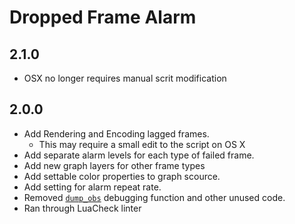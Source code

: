 # Dropped Frame Alarm

## 2.1.0

- OSX no longer requires manual scrit modification

## 2.0.0

- Add Rendering and Encoding lagged frames.
  - This may require a small edit to the script on OS X
- Add separate alarm levels for each type of failed frame.
- Add new graph layers for other frame types
- Add settable color properties to graph scource.
- Add setting for alarm repeat rate.
- Removed [`dump_obs`](https://gist.github.com/JustinLove/0f45f026c0c3f00b6bbbe364962d2774) debugging function and other unused code.
- Ran through LuaCheck linter

